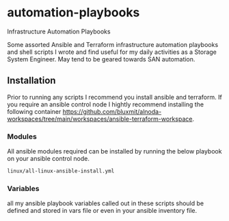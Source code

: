 # automation-playbooks
Infrastructure Automation Playbooks 

Some assorted Ansible and Terraform infrastructure automation playbooks and shell scripts I wrote and find useful for my daily activities as a Storage System Engineer.  May tend to be geared towards SAN automation.

## Installation
Prior to running any scripts I recommend you install ansible and terraform. If you require an ansible control node I hightly recommend installing the following container https://github.com/bluxmit/alnoda-workspaces/tree/main/workspaces/ansible-terraform-workspace.

### Modules
All ansible modules required can be installed by running the below playbook on your ansible control node.

```bash
linux/all-linux-ansible-install.yml
```

### Variables
all my ansible playbook variables called out in these scripts should be defined and stored in vars file or even in your ansible inventory file.  
